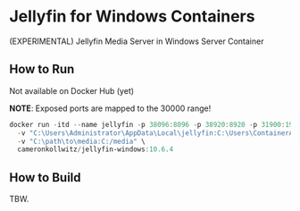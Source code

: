 # Jellyfin for Windows Containers

(EXPERIMENTAL) Jellyfin Media Server in Windows Server Container

## How to Run

Not available on Docker Hub (yet)

**NOTE**: Exposed ports are mapped to the 30000 range!

```PowerShell
docker run -itd --name jellyfin -p 38096:8096 -p 38920:8920 -p 31900:1900 \
  -v "C:\Users\Administrator\AppData\Local\jellyfin:C:\Users\ContainerAdministrator\AppData\Local\jellyfin" \
  -v "C:\path\to\media:C:/media" \
  cameronkollwitz/jellyfin-windows:10.6.4
```

## How to Build

TBW.
